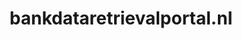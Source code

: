 ---
layout: post
title:  "bankdataretrievalportal.nl"
internal_url:  "/dutchgov/bankdataretrievalportal.nl.html"
categories: dutchgov
---